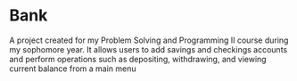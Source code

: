 # Bank
A project created for my Problem Solving and Programming II course during my sophomore year.
It allows users to add savings and checkings accounts and perform operations such as depositing, withdrawing, and viewing current balance from a main menu
